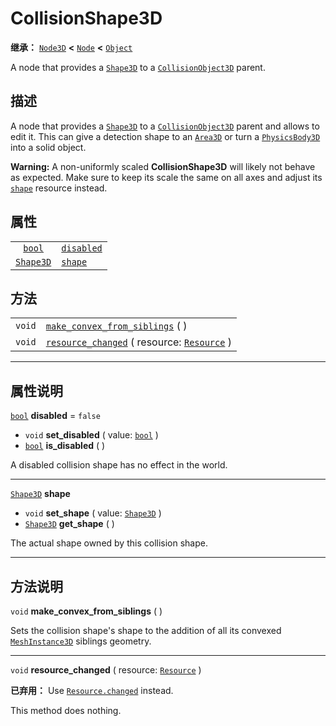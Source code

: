 <!-- ⚠ 请勿编辑本文件 ⚠ -->
<!-- 本文档使用脚本从 WeDot 引擎源码仓库生成。 -->
<!-- 生成脚本：https://github.com/WeDot-Engine/WeDot/tree/master/doc/tools/make_md.py； -->
<!-- 原文件：https://github.com/WeDot-Engine/WeDot/tree/master/doc/classes/CollisionShape3D.xml。 -->

<div id="_class_collisionshape3d"></div>

# CollisionShape3D

**继承：** [`Node3D`](class_node3d.md) **<** [`Node`](class_node.md) **<** [`Object`](class_object.md)

A node that provides a [`Shape3D`](class_shape3d.md) to a [`CollisionObject3D`](class_collisionobject3d.md) parent.

## 描述

A node that provides a [`Shape3D`](class_shape3d.md) to a [`CollisionObject3D`](class_collisionobject3d.md) parent and allows to edit it. This can give a detection shape to an [`Area3D`](class_area3d.md) or turn a [`PhysicsBody3D`](class_physicsbody3d.md) into a solid object.

 **Warning:** A non-uniformly scaled **CollisionShape3D** will likely not behave as expected. Make sure to keep its scale the same on all axes and adjust its [`shape`](class_collisionshape3d.md#class_collisionshape3d_property_shape) resource instead.

## 属性

|||
|:-:|:--|
| [`bool`](class_bool.md)       | [`disabled`](class_collisionshape3d.md#class_collisionshape3d_property_disabled) | ``false`` |
| [`Shape3D`](class_shape3d.md) | [`shape`](class_collisionshape3d.md#class_collisionshape3d_property_shape)       |           |

## 方法

|||
|:-:|:--|
| `void` | [`make_convex_from_siblings`](class_collisionshape3d.md#class_collisionshape3d_method_make_convex_from_siblings) ( )                         |
| `void` | [`resource_changed`](class_collisionshape3d.md#class_collisionshape3d_method_resource_changed) ( resource: [`Resource`](class_resource.md) ) |

<!-- rst-class:: classref-section-separator -->

---

## 属性说明

<div id="_class_collisionshape3d_property_disabled"></div>

[`bool`](class_bool.md) **disabled** = ``false`` <div id="class_collisionshape3d_property_disabled"></div>

- `void` **set_disabled** ( value: [`bool`](class_bool.md) )
- [`bool`](class_bool.md) **is_disabled** ( )

A disabled collision shape has no effect in the world.

<!-- rst-class:: classref-item-separator -->

---

<div id="_class_collisionshape3d_property_shape"></div>

[`Shape3D`](class_shape3d.md) **shape** <div id="class_collisionshape3d_property_shape"></div>

- `void` **set_shape** ( value: [`Shape3D`](class_shape3d.md) )
- [`Shape3D`](class_shape3d.md) **get_shape** ( )

The actual shape owned by this collision shape.

<!-- rst-class:: classref-section-separator -->

---

## 方法说明

<div id="_class_collisionshape3d_method_make_convex_from_siblings"></div>

`void` **make_convex_from_siblings** ( )<div id="class_collisionshape3d_method_make_convex_from_siblings"></div>

Sets the collision shape's shape to the addition of all its convexed [`MeshInstance3D`](class_meshinstance3d.md) siblings geometry.

<!-- rst-class:: classref-item-separator -->

---

<div id="_class_collisionshape3d_method_resource_changed"></div>

`void` **resource_changed** ( resource: [`Resource`](class_resource.md) )<div id="class_collisionshape3d_method_resource_changed"></div>

**已弃用：** Use [`Resource.changed`](class_resource.md#class_resource_signal_changed) instead.

This method does nothing.

[^virtual]: 本方法通常需要用户覆盖才能生效。
[^const]: 本方法无副作用，不会修改该实例的任何成员变量。
[^vararg]: 本方法除了能接受在此处描述的参数外，还能够继续接受任意数量的参数。
[^constructor]: 本方法用于构造某个类型。
[^static]: 调用本方法无需实例，可直接使用类名进行调用。
[^operator]: 本方法描述的是使用本类型作为左操作数的有效运算符。
[^bitfield]: 这个值是由下列位标志构成位掩码的整数。
[^void]: 无返回值。
